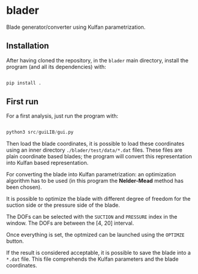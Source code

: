 # blader

Blade generator/converter using Kulfan parametrization.

## Installation

After having cloned the repository, in the ``blader`` main directory, install the program (and all its dependencies) with:

```python

pip install .

```

## First run

For a first analysis, just run the program with:

```python

python3 src/guiLIB/gui.py

```

Then load the blade coordinates, it is possible to load these coordinates using an inner directory ```./blader/test/data/*.dat``` files.
These files are plain coordinate based blades; the program will convert this representation into Kulfan based representation.

For converting the blade into Kulfan parametrization: an optimization algorithm has to be used (in this program the **Nelder-Mead** method has been chosen).

It is possible to optimize the blade with different degree of freedom for the suction side or the pressure side of the blade.

The DOFs can be selected with the ``SUCTION`` and ``PRESSURE`` index in the window. The DOFs are between the [4, 20] interval.

Once everything is set, the optmized can be launched using the ``OPTIMZE`` button.

If the result is considered acceptable, it is possible to save the blade into a ``*.dat`` file. This file comprehends the Kulfan parameters and the blade coordinates.
